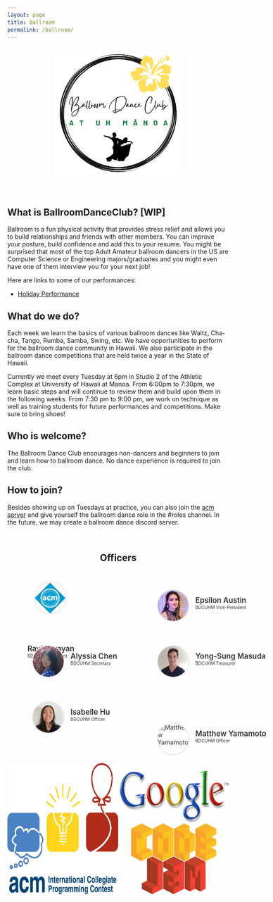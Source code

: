 ```yaml
---
layout: page
title: Ballroom
permalink: /ballroom/
---
```


<center>
	<figure class="full">
	  <img height="300px" src="/assets/img/logos/BallroomDanceLogo.png" title="Ballroom Logo" alt="Ballroom Logo">
	</figure>
</center>
<br>

## What is BallroomDanceClub? [WIP]
Ballroom is a fun physical activity that provides stress relief and allows you to build relationships and friends with other members. You can improve your posture, build confidence and add this to your resume.  You might be surprised that most of the top Adult Amateur ballroom dancers in the US are Computer Science or Engineering majors/graduates and you might even have one of them interview you for your next job!

Here are links to some of our performances:
 - [Holiday Performance](https://www.youtube.com/watch?v=9s1qy7VYDQ4)

## What do we do?
Each week we learn the basics of various ballroom dances like Waltz, Cha-cha, Tango, Rumba, Samba, Swing, etc.  We have opportunities to perform for the ballroom dance community in Hawaii. We also participate in the ballroom dance competitions that are held twice a year in the State of Hawaii.

Currently we meet every Tuesday at 6pm in Studio 2 of the Athletic Complex at University of Hawaii at Manoa. From 6:00pm to 7:30pm, we learn basic steps and will continue to review them and build upon them in the following weeks. From 7:30 pm to 9:00 pm, we work on technique as well as training students for future performances and competitions. Make sure to bring shoes!

## Who is welcome?
The Ballroom Dance Club encourages non-dancers and beginners to join and learn how to ballroom dance.  No dance experience is required to join the club. 

## How to join?
Besides showing up on Tuesdays at practice, you can also join the [acm server](https://discord.gg/acmmanoa
) and give yourself the ballroom dance role in the #roles channel. In the future, we may create a ballroom dance discord server.


<br>

<center>
	<h2>Officers</h2>
</center>

<style>
	#officers-container {
		width: 130%;
		max-width: 900px;
		padding: 0 20px;
		box-sizing: border-box;
		margin: auto;
		text-align: center;
	}	
	#officers-container .officer {
		width: 280px;
		height: 100px;
		display: inline-block;
		color: #333;
		text-align: left;
		transition: transform .1s;
	}
	#officers-container .officer img {
		margin: 25px 10px;
		height: 70px;
		width: 70px;
		border: 2px solid #eaeaea;
		display: inline-block;
		border-radius: 50%;
	}
	#officers-container .officer .info {
		display: inline-block;
		vertical-align: top;
		width: 180px;
	}
	#officers-container .officer .info h2 {
		margin: 0;
		padding: 0;
		margin-top: 35px;
		font-weight: 600;
		display: inline-block;
		font-size: 1.2em;
		line-height: 1.8em;
		/* Font-Family Missing */
	}
	#officers-container .officer .info p {
		display: inline-block;
	 	/* Font-Family Missing */
	 	margin: 0;
	 	margin-top: -5px;
	 	font-size: .7em;
	 	vertical-align: top;
	}
</style>

<div id="officers-container">
	<div class="officer">
  		 <img src="/assets/img/officers/placehold.png" alt="Ravi Narayan">
  		<div class="info">
  			<h2>Ravi Narayan</h2>
  			<br>
  			<p>BDCUHM President</p>
  		</div>
  	</div>
	<div class="officer">
		<img src="/assets/img/officers/EpsilonAustin.png" alt="Epsilon Austin">
		<div class="info">
			<h2>Epsilon Austin</h2>
			<br>
			<p>BDCUHM Vice-President</p>
		</div>
	</div>
  <div class="officer">
		<img src="/assets/img/officers/alyssia.png" alt="Alyssia Chen">
		<div class="info">
			<h2>Alyssia Chen</h2>
			<br>
			<p>BDCUHM Secretary</p>
		</div>
	</div>
  <div class="officer">
		<img src="/assets/img/officers/YongSungMasuda.png" alt="Yong-Sung Masuda">
		<div class="info">
			<h2>Yong-Sung Masuda</h2>
			<br>
			<p>BDCUHM Treasurer</p>
		</div>
	</div>
  <div class="officer">
		<img src="/assets/img/officers/IsabelleHu.png" alt="Isabelle Hu">
		<div class="info">
			<h2>Isabelle Hu</h2>
			<br>
			<p>BDCUHM Officer</p>
		</div>
  </div>
  <div class="officer">
		<img src="/assets/img/officers/MatthewYamamoto.ong" alt="Matthew Yamamoto">
		<div class="info">
			<h2>Matthew Yamamoto</h2>
			<br>
			<p>BDCUHM Officer</p>
		</div>
	</div>
</div>

<br>

<center>
	<style>
		.column {
			float: left;
			width: 50%;
		}
		.row:after {
			content: "";
			display: table;
			clear: both;
		}
	</style>
	<div class="row">
		<div class="column">
			<img height="300px" width="300px" src="/assets/img/logos/icpc.png" title="ICPC Logo" alt="ICPC Logo">
		</div>
		<div class="column">
			<img height="300px" width="300px" src="/assets/img/logos/google-codejam.jpg" title="Google Codejam Logo" alt="Google Codejam Logo">
		</div>
	</div>
</center>
